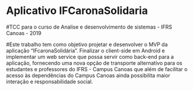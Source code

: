 # Aplicativo IFCaronaSolidaria  
#TCC para o curso de Analise e desenvolvimento de sistemas - IFRS Canoas - 2019    
   
#Este trabalho tem como objetivo projetar e desenvolver o MVP da aplicação
“IFcaronaSolidária”. Finalizar o client-side em Android e implementar um web service que possa
servir como back-end para a aplicação, fornecendo uma nova opção de transporte alternativo para os
estudantes e professores do IFRS - Campus Canoas que além de facilitar o acesso às dependências do
Campus Canoas ainda possibilita maior interação e responsabilidade social. <br />


